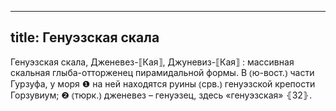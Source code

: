 
---
title: Генуэзская скала
---
Генуэзская скала, Дженевез-⟦Кая⟧, Джуневиз-⟦Кая⟧
: массивная скальная глыба-отторженец пирамидальной формы. В ⦅ю-вост.⦆ части Гурзуфа, у моря ❶ на ней находятся руины ⦅срв.⦆ генуэзской крепости Горзувиум; ❷ ⦅тюрк.⦆ дженевез – генуэзец, здесь «генуэзская» ⦃З2⦄.
